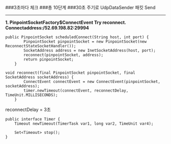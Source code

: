###3초마다 체크 
###총 10단계 
###30초 주기로 UdpDataSender 패킷 Send


---


**1. PinpointSocketFactory$ConnectEvent Try reconnect. Connectaddress:/52.69.198.82:29994**
```
public PinpointSocket scheduledConnect(String host, int port) {
        PinpointSocket pinpointSocket = new PinpointSocket(new ReconnectStateSocketHandler());
        SocketAddress address = new InetSocketAddress(host, port);
        reconnect(pinpointSocket, address);
        return pinpointSocket;
    }
```

```
void reconnect(final PinpointSocket pinpointSocket, final SocketAddress socketAddress) {
        ConnectEvent connectEvent = new ConnectEvent(pinpointSocket, socketAddress);
        timer.newTimeout(connectEvent, reconnectDelay, TimeUnit.MILLISECONDS);
    }
```
reconnectDelay = 3초  

```
public interface Timer {
    Timeout newTimeout(TimerTask var1, long var2, TimeUnit var4);

    Set<Timeout> stop();
}
```